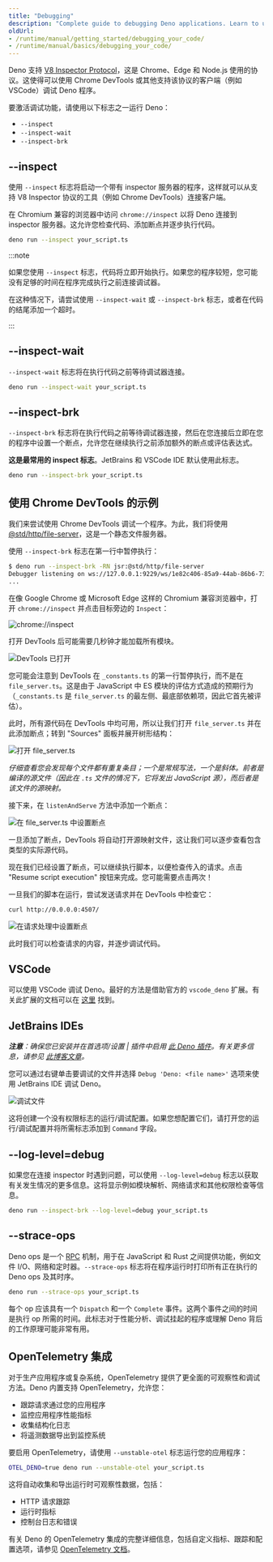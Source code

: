 ```yaml
---
title: "Debugging"
description: "Complete guide to debugging Deno applications. Learn to use Chrome DevTools, VS Code debugger, and other debugging techniques for TypeScript/JavaScript code in Deno."
oldUrl:
- /runtime/manual/getting_started/debugging_your_code/
- /runtime/manual/basics/debugging_your_code/
---
```


Deno 支持 [V8 Inspector Protocol](https://v8.dev/docs/inspector)，这是 Chrome、Edge 和 Node.js 使用的协议。这使得可以使用 Chrome DevTools 或其他支持该协议的客户端（例如 VSCode）调试 Deno 程序。

要激活调试功能，请使用以下标志之一运行 Deno：

- `--inspect`
- `--inspect-wait`
- `--inspect-brk`

## --inspect

使用 `--inspect` 标志将启动一个带有 inspector 服务器的程序，这样就可以从支持 V8 Inspector 协议的工具（例如 Chrome DevTools）连接客户端。

在 Chromium 兼容的浏览器中访问 `chrome://inspect` 以将 Deno 连接到 inspector 服务器。这允许您检查代码、添加断点并逐步执行代码。

```sh
deno run --inspect your_script.ts
```

:::note

如果您使用 `--inspect` 标志，代码将立即开始执行。如果您的程序较短，您可能没有足够的时间在程序完成执行之前连接调试器。

在这种情况下，请尝试使用 `--inspect-wait` 或 `--inspect-brk` 标志，或者在代码的结尾添加一个超时。

:::

## --inspect-wait

`--inspect-wait` 标志将在执行代码之前等待调试器连接。

```sh
deno run --inspect-wait your_script.ts
```

## --inspect-brk

`--inspect-brk` 标志将在执行代码之前等待调试器连接，然后在您连接后立即在您的程序中设置一个断点，允许您在继续执行之前添加额外的断点或评估表达式。

**这是最常用的 inspect 标志**。JetBrains 和 VSCode IDE 默认使用此标志。

```sh
deno run --inspect-brk your_script.ts
```

## 使用 Chrome DevTools 的示例

我们来尝试使用 Chrome DevTools 调试一个程序。为此，我们将使用 [@std/http/file-server](https://jsr.io/@std/http#file-server)，这是一个静态文件服务器。

使用 `--inspect-brk` 标志在第一行中暂停执行：

```sh
$ deno run --inspect-brk -RN jsr:@std/http/file-server
Debugger listening on ws://127.0.0.1:9229/ws/1e82c406-85a9-44ab-86b6-7341583480b1
...
```

在像 Google Chrome 或 Microsoft Edge 这样的 Chromium 兼容浏览器中，打开 `chrome://inspect` 并点击目标旁边的 `Inspect`：

![chrome://inspect](./images/debugger1.png)

打开 DevTools 后可能需要几秒钟才能加载所有模块。

![DevTools 已打开](./images/debugger2.jpg)

您可能会注意到 DevTools 在 `_constants.ts` 的第一行暂停执行，而不是在 `file_server.ts`。这是由于 JavaScript 中 ES 模块的评估方式造成的预期行为（`_constants.ts` 是 `file_server.ts` 的最左侧、最底部依赖项，因此它首先被评估）。

此时，所有源代码在 DevTools 中均可用，所以让我们打开 `file_server.ts` 并在此添加断点；转到 "Sources" 面板并展开树形结构：

![打开 file_server.ts](./images/debugger3.jpg)

_仔细查看您会发现每个文件都有重复条目；一个是常规写法，一个是斜体。前者是编译的源文件（因此在 `.ts` 文件的情况下，它将发出 JavaScript 源），而后者是该文件的源映射。_

接下来，在 `listenAndServe` 方法中添加一个断点：

![在 file_server.ts 中设置断点](./images/debugger4.jpg)

一旦添加了断点，DevTools 将自动打开源映射文件，这让我们可以逐步查看包含类型的实际源代码。

现在我们已经设置了断点，可以继续执行脚本，以便检查传入的请求。点击 "Resume script execution" 按钮来完成。您可能需要点击两次！

一旦我们的脚本在运行，尝试发送请求并在 DevTools 中检查它：

```sh
curl http://0.0.0.0:4507/
```

![在请求处理中设置断点](./images/debugger5.jpg)

此时我们可以检查请求的内容，并逐步调试代码。

## VSCode

可以使用 VSCode 调试 Deno。最好的方法是借助官方的 `vscode_deno` 扩展。有关此扩展的文档可以在 [这里](/runtime/reference/vscode#using-the-debugger) 找到。

## JetBrains IDEs

_**注意**：确保您已安装并在首选项/设置 | 插件中启用 [此 Deno 插件](https://plugins.jetbrains.com/plugin/14382-deno)。有关更多信息，请参见 [此博客文章](https://blog.jetbrains.com/webstorm/2020/06/deno-support-in-jetbrains-ides/)。_

您可以通过右键单击要调试的文件并选择 `Debug 'Deno: <file name>'` 选项来使用 JetBrains IDE 调试 Deno。

![调试文件](./images/jb-ide-debug.png)

这将创建一个没有权限标志的运行/调试配置。如果您想配置它们，请打开您的运行/调试配置并将所需标志添加到 `Command` 字段。

## --log-level=debug

如果您在连接 inspector 时遇到问题，可以使用 `--log-level=debug` 标志以获取有关发生情况的更多信息。这将显示例如模块解析、网络请求和其他权限检查等信息。

```sh
deno run --inspect-brk --log-level=debug your_script.ts
```

## --strace-ops

Deno ops 是一个 [RPC](https://en.wikipedia.org/wiki/Remote_procedure_call) 机制，用于在 JavaScript 和 Rust 之间提供功能，例如文件 I/O、网络和定时器。`--strace-ops` 标志将在程序运行时打印所有正在执行的 Deno ops 及其时序。

```sh
deno run --strace-ops your_script.ts
```

每个 op 应该具有一个 `Dispatch` 和一个 `Complete` 事件。这两个事件之间的时间是执行 op 所需的时间。此标志对于性能分析、调试挂起的程序或理解 Deno 背后的工作原理可能非常有用。

## OpenTelemetry 集成

对于生产应用程序或复杂系统，OpenTelemetry 提供了更全面的可观察性和调试方法。Deno 内置支持 OpenTelemetry，允许您：

- 跟踪请求通过您的应用程序
- 监控应用程序性能指标
- 收集结构化日志
- 将遥测数据导出到监控系统

要启用 OpenTelemetry，请使用 `--unstable-otel` 标志运行您的应用程序：

```sh
OTEL_DENO=true deno run --unstable-otel your_script.ts
```

这将自动收集和导出运行时可观察性数据，包括：

- HTTP 请求跟踪
- 运行时指标
- 控制台日志和错误

有关 Deno 的 OpenTelemetry 集成的完整详细信息，包括自定义指标、跟踪和配置选项，请参见 [OpenTelemetry 文档](/runtime/fundamentals/open_telemetry)。
